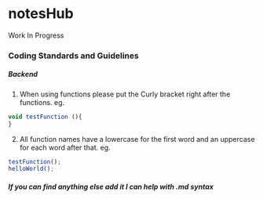 # notesHub
Work In Progress

### Coding Standards and Guidelines
##### Backend
1. When using functions please put the Curly bracket right after the functions.
eg.
```javascript
void testFunction (){
}
```
2. All function names have a lowercase for the first word and an uppercase for each word after that.
eg.
```javascript
testFunction();
helloWorld();
```
##### If you can find anything else add it I can help with .md syntax
